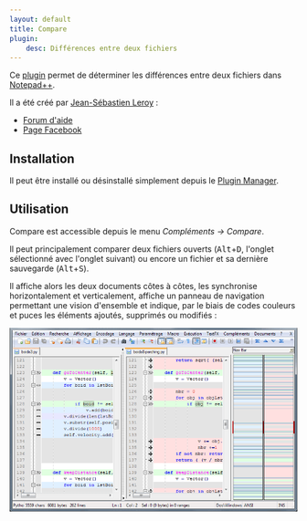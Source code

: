 ```yaml
---
layout: default
title: Compare
plugin:
    desc: Différences entre deux fichiers
---
```

Ce [plugin](../plugins.md) permet de déterminer les différences entre deux fichiers dans [Notepad++](../notepad++.md).

Il a été créé par [Jean-Sébastien Leroy](http://sourceforge.net/users/harrybharry) :

- [Forum d'aide](http://sourceforge.net/projects/npp-plugins/forums/forum/730527)
- [Page Facebook](http://facebook.com/pages/Notepad-plus-plus-Compare-plugin/156187331112718)

## Installation

Il peut être installé ou désinstallé simplement depuis le [Plugin Manager](plugin-manager.md).

## Utilisation

Compare est accessible depuis le menu *Compléments -> Compare*.

Il peut principalement comparer deux fichiers ouverts (<kbd>Alt</kbd>+<kbd>D</kbd>, l'onglet sélectionné avec l'onglet suivant) ou encore un fichier et sa dernière sauvegarde (<kbd>Alt</kbd>+<kbd>S</kbd>).

Il affiche alors les deux documents côtes à côtes, les synchronise horizontalement et verticalement, affiche un panneau de navigation permettant une vision d'ensemble et indique, par le biais de codes couleurs et puces les éléments ajoutés, supprimés ou modifiés :

![Comparaison de deux versions d'un programme](/images/notepadpp_compare.png)
